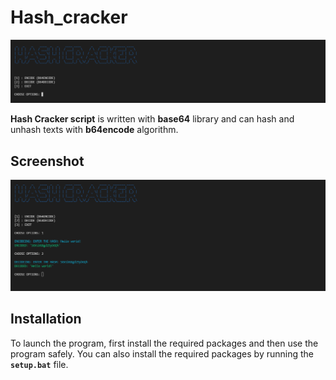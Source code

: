 # Hash_cracker

<img src="https://github.com/Mhadi-1382/Hash_cracker/raw/main/1.png" alt="Hash Cracker" description="Hash Cracker script is written with base64 library and can hash and unhash texts with b64encode algorithm.">

**Hash Cracker script** is written with **base64** library and can hash and unhash texts with **b64encode** algorithm.

## Screenshot
<img src="https://github.com/Mhadi-1382/Hash_cracker/raw/main/2.png" alt="Hash Cracker" description="Hash Cracker script is written with base64 library and can hash and unhash texts with b64encode algorithm.">

## Installation
To launch the program, first install the required packages and then use the program safely. You can also install the required packages by running the **`setup.bat`** file.
